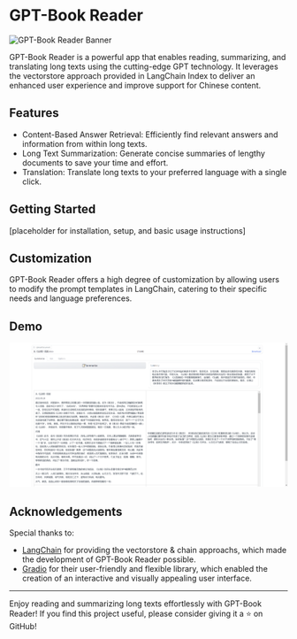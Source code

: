 # GPT-Book Reader
![GPT-Book Reader Banner]()

GPT-Book Reader is a powerful app that enables reading, summarizing, and translating long texts using the cutting-edge GPT technology. It leverages the vectorstore approach provided in LangChain Index to deliver an enhanced user experience and improve support for Chinese content.

## Features
- Content-Based Answer Retrieval: Efficiently find relevant answers and information from within long texts.
- Long Text Summarization: Generate concise summaries of lengthy documents to save your time and effort.
- Translation: Translate long texts to your preferred language with a single click.

## Getting Started
[placeholder for installation, setup, and basic usage instructions]

## Customization
GPT-Book Reader offers a high degree of customization by allowing users to modify the prompt templates in LangChain, catering to their specific needs and language preferences.

## Demo
![GPT-Book Reader Demo](figures/demo_summary.png)

<!-- ## Contributing
[placeholder for contribution guidelines, code of conduct, and any prerequisites for contributing]

## License
[placeholder for license information] -->

## Acknowledgements
Special thanks to:
- [LangChain](https://www.google.com/url?sa=t&rct=j&q=&esrc=s&source=web&cd=&cad=rja&uact=8&ved=2ahUKEwia5JWh2Y7-AhXJE1kFHVb6CUcQFnoECAkQAQ&url=https%3A%2F%2Fgithub.com%2Fhwchase17%2Flangchain&usg=AOvVaw26LgcZwVuJ9OH5WXz_W6lv) for providing the vectorstore & chain approachs, which made the development of GPT-Book Reader possible.
- [Gradio](https://gradio.app/) for their user-friendly and flexible library, which enabled the creation of an interactive and visually appealing user interface.

<hr>

Enjoy reading and summarizing long texts effortlessly with GPT-Book Reader! If you find this project useful, please consider giving it a ⭐ on GitHub!